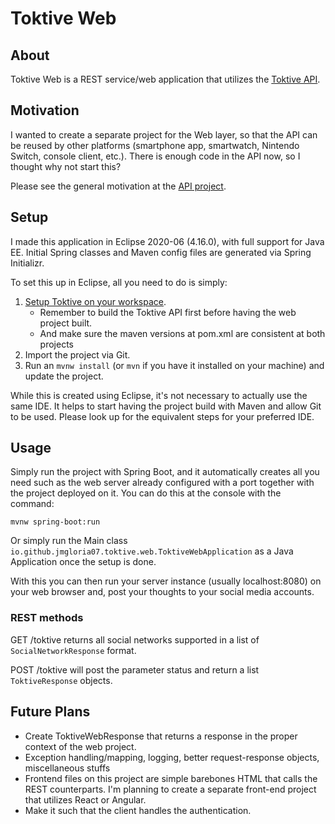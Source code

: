 # Toktive Web

## About
Toktive Web is a REST service/web application that utilizes the [Toktive API](../../../toktive).

## Motivation
I wanted to create a separate project for the Web layer, so that the API can be reused by other platforms (smartphone app, smartwatch, Nintendo Switch, console client, etc.). There is enough code in the API now, so I thought why not start this? 

Please see the general motivation at the [API project](../../../toktive).

## Setup
I made this application in Eclipse 2020-06 (4.16.0), with full support for Java EE. Initial Spring classes and Maven config files are generated via Spring Initializr.

To set this up in Eclipse, all you need to do is simply:
1. [Setup Toktive on your workspace](../../../toktive/blob/master/README.md). 
    - Remember to build the Toktive API first before having the web project built. 
    - And make sure the maven versions at pom.xml are consistent at both projects
2. Import the project via Git.
3. Run an `mvnw install` (or `mvn` if you have it installed on your machine) and update the project.

While this is created using Eclipse, it's not necessary to actually use the same IDE. It helps to start having the project build with Maven and allow Git to be used. Please look up for the equivalent steps for your preferred IDE.

## Usage
Simply run the project with Spring Boot, and it automatically creates all you need such as the web server already configured with a port together with the project deployed on it. You can do this at the console with the command:

`mvnw spring-boot:run`

Or simply run the Main class `io.github.jmgloria07.toktive.web.ToktiveWebApplication` as a Java Application once the setup is done.

With this you can then run your server instance (usually localhost:8080) on your web browser and, post your thoughts to your social media accounts. 

### REST methods
GET /toktive returns all social networks supported in a list of `SocialNetworkResponse` format.

POST /toktive will post the parameter status and return a list `ToktiveResponse` objects.

## Future Plans
- Create ToktiveWebResponse that returns a response in the proper context of the web project.
- Exception handling/mapping, logging, better request-response objects, miscellaneous stuffs
- Frontend files on this project are simple barebones HTML that calls the REST counterparts. I'm planning to create a separate front-end project that utilizes React or Angular.
- Make it such that the client handles the authentication.
